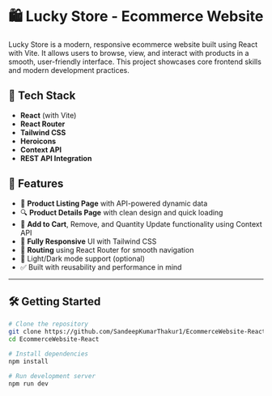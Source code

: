 # 🛍️ Lucky Store - Ecommerce Website

Lucky Store is a modern, responsive ecommerce website built using React with Vite. It allows users to browse, view, and interact with products in a smooth, user-friendly interface. This project showcases core frontend skills and modern development practices.

## 🚀 Tech Stack

- **React** (with Vite)
- **React Router**
- **Tailwind CSS**
- **Heroicons**
- **Context API**
- **REST API Integration**

## 📌 Features

- 🔄 **Product Listing Page** with API-powered dynamic data
- 🔍 **Product Details Page** with clean design and quick loading
- 🛒 **Add to Cart**, Remove, and Quantity Update functionality using Context API
- 📱 **Fully Responsive** UI with Tailwind CSS
- 🔗 **Routing** using React Router for smooth navigation
- 🌙 Light/Dark mode support (optional)
- ✅ Built with reusability and performance in mind


---

## 🛠️ Getting Started

```bash
# Clone the repository
git clone https://github.com/SandeepKumarThakur1/EcommerceWebsite-React.git
cd EcommerceWebsite-React

# Install dependencies
npm install

# Run development server
npm run dev
```